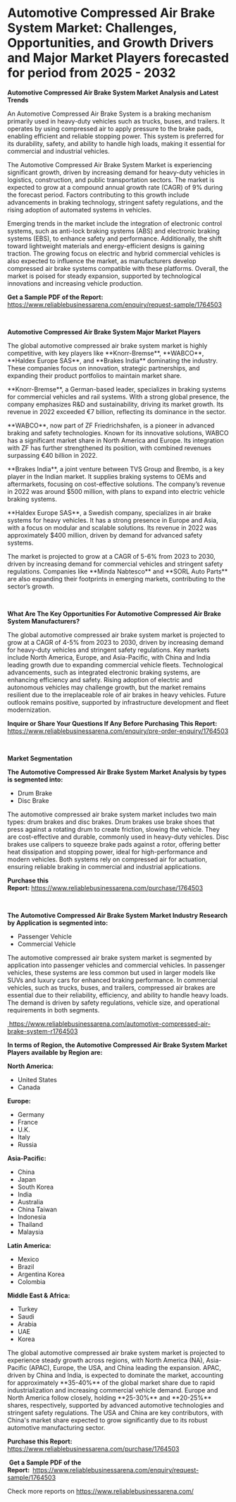 <p><h1>Automotive Compressed Air Brake System Market: Challenges, Opportunities, and Growth Drivers and Major Market Players forecasted for period from 2025 - 2032</h1></p><p><strong>Automotive Compressed Air Brake System Market Analysis and Latest Trends</strong></p>
<p><p>An Automotive Compressed Air Brake System is a braking mechanism primarily used in heavy-duty vehicles such as trucks, buses, and trailers. It operates by using compressed air to apply pressure to the brake pads, enabling efficient and reliable stopping power. This system is preferred for its durability, safety, and ability to handle high loads, making it essential for commercial and industrial vehicles.</p><p>The Automotive Compressed Air Brake System Market is experiencing significant growth, driven by increasing demand for heavy-duty vehicles in logistics, construction, and public transportation sectors. The market is expected to grow at a compound annual growth rate (CAGR) of 9% during the forecast period. Factors contributing to this growth include advancements in braking technology, stringent safety regulations, and the rising adoption of automated systems in vehicles.</p><p>Emerging trends in the market include the integration of electronic control systems, such as anti-lock braking systems (ABS) and electronic braking systems (EBS), to enhance safety and performance. Additionally, the shift toward lightweight materials and energy-efficient designs is gaining traction. The growing focus on electric and hybrid commercial vehicles is also expected to influence the market, as manufacturers develop compressed air brake systems compatible with these platforms. Overall, the market is poised for steady expansion, supported by technological innovations and increasing vehicle production.</p></p>
<p><strong>Get a Sample PDF of the Report:&nbsp;</strong> <a href="https://www.reliablebusinessarena.com/enquiry/request-sample/1764503?utm_campaign=1835&utm_medium=2&utm_source=Github&utm_content=ia&utm_term=23012025&utm_id=automotive-compressed-air-brake-system">https://www.reliablebusinessarena.com/enquiry/request-sample/1764503</a></p>
<p>&nbsp;</p>
<p><strong>Automotive Compressed Air Brake System Major Market Players</strong></p>
<p><p>The global automotive compressed air brake system market is highly competitive, with key players like **Knorr-Bremse**, **WABCO**, **Haldex Europe SAS**, and **Brakes India** dominating the industry. These companies focus on innovation, strategic partnerships, and expanding their product portfolios to maintain market share.</p><p>**Knorr-Bremse**, a German-based leader, specializes in braking systems for commercial vehicles and rail systems. With a strong global presence, the company emphasizes R&D and sustainability, driving its market growth. Its revenue in 2022 exceeded €7 billion, reflecting its dominance in the sector.</p><p>**WABCO**, now part of ZF Friedrichshafen, is a pioneer in advanced braking and safety technologies. Known for its innovative solutions, WABCO has a significant market share in North America and Europe. Its integration with ZF has further strengthened its position, with combined revenues surpassing €40 billion in 2022.</p><p>**Brakes India**, a joint venture between TVS Group and Brembo, is a key player in the Indian market. It supplies braking systems to OEMs and aftermarkets, focusing on cost-effective solutions. The company’s revenue in 2022 was around $500 million, with plans to expand into electric vehicle braking systems.</p><p>**Haldex Europe SAS**, a Swedish company, specializes in air brake systems for heavy vehicles. It has a strong presence in Europe and Asia, with a focus on modular and scalable solutions. Its revenue in 2022 was approximately $400 million, driven by demand for advanced safety systems.</p><p>The market is projected to grow at a CAGR of 5-6% from 2023 to 2030, driven by increasing demand for commercial vehicles and stringent safety regulations. Companies like **Minda Nabtesco** and **SORL Auto Parts** are also expanding their footprints in emerging markets, contributing to the sector’s growth.</p></p>
<p>&nbsp;</p>
<p><strong>What Are The Key Opportunities For Automotive Compressed Air Brake System Manufacturers?</strong></p>
<p><p>The global automotive compressed air brake system market is projected to grow at a CAGR of 4-5% from 2023 to 2030, driven by increasing demand for heavy-duty vehicles and stringent safety regulations. Key markets include North America, Europe, and Asia-Pacific, with China and India leading growth due to expanding commercial vehicle fleets. Technological advancements, such as integrated electronic braking systems, are enhancing efficiency and safety. Rising adoption of electric and autonomous vehicles may challenge growth, but the market remains resilient due to the irreplaceable role of air brakes in heavy vehicles. Future outlook remains positive, supported by infrastructure development and fleet modernization.</p></p>
<p><strong>Inquire or Share Your Questions If Any Before Purchasing This Report:</strong> <a href="https://www.reliablebusinessarena.com/enquiry/pre-order-enquiry/1764503?utm_campaign=1835&utm_medium=2&utm_source=Github&utm_content=ia&utm_term=23012025&utm_id=automotive-compressed-air-brake-system">https://www.reliablebusinessarena.com/enquiry/pre-order-enquiry/1764503</a></p>
<p>&nbsp;</p>
<p><strong>Market Segmentation</strong></p>
<p><strong>The Automotive Compressed Air Brake System Market Analysis by types is segmented into:</strong></p>
<p><ul><li>Drum Brake</li><li>Disc Brake</li></ul></p>
<p><p>The automotive compressed air brake system market includes two main types: drum brakes and disc brakes. Drum brakes use brake shoes that press against a rotating drum to create friction, slowing the vehicle. They are cost-effective and durable, commonly used in heavy-duty vehicles. Disc brakes use calipers to squeeze brake pads against a rotor, offering better heat dissipation and stopping power, ideal for high-performance and modern vehicles. Both systems rely on compressed air for actuation, ensuring reliable braking in commercial and industrial applications.</p></p>
<p><strong>Purchase this Report:&nbsp;</strong><a href="https://www.reliablebusinessarena.com/purchase/1764503?utm_campaign=1835&utm_medium=2&utm_source=Github&utm_content=ia&utm_term=23012025&utm_id=automotive-compressed-air-brake-system">https://www.reliablebusinessarena.com/purchase/1764503</a></p>
<p>&nbsp;</p>
<p><strong>The Automotive Compressed Air Brake System Market Industry Research by Application is segmented into:</strong></p>
<p><ul><li>Passenger Vehicle</li><li>Commercial Vehicle</li></ul></p>
<p><p>The automotive compressed air brake system market is segmented by application into passenger vehicles and commercial vehicles. In passenger vehicles, these systems are less common but used in larger models like SUVs and luxury cars for enhanced braking performance. In commercial vehicles, such as trucks, buses, and trailers, compressed air brakes are essential due to their reliability, efficiency, and ability to handle heavy loads. The demand is driven by safety regulations, vehicle size, and operational requirements in both segments.</p></p>
<p><a href="https://www.reliablebusinessarena.com/automotive-compressed-air-brake-system-r1764503?utm_campaign=1835&utm_medium=2&utm_source=Github&utm_content=ia&utm_term=23012025&utm_id=automotive-compressed-air-brake-system">&nbsp;https://www.reliablebusinessarena.com/automotive-compressed-air-brake-system-r1764503</a></p>
<p><strong>In terms of Region, the Automotive Compressed Air Brake System Market Players available by Region are:</strong></p>
<p>
    <p> <strong> North America: </strong>
        <ul>
            <li>United States</li>
            <li>Canada</li>
        </ul>
        </p> 
    <p> <strong> Europe: </strong>
        <ul>
            <li>Germany</li>
            <li>France</li>
            <li>U.K.</li>
            <li>Italy</li>
            <li>Russia</li>
        </ul>
        </p> 
    <p> <strong> Asia-Pacific: </strong>
        <ul>
            <li>China</li>
            <li>Japan</li>
            <li>South Korea</li>
            <li>India</li>
            <li>Australia</li>
            <li>China Taiwan</li>
            <li>Indonesia</li>
            <li>Thailand</li>
            <li>Malaysia</li>
        </ul>
        </p> 
    <p> <strong> Latin America: </strong>
        <ul>
            <li>Mexico</li>
            <li>Brazil</li>
            <li>Argentina Korea</li>
            <li>Colombia</li>
        </ul>
        </p> 
    <p> <strong> Middle East & Africa: </strong>
        <ul>
            <li>Turkey</li>
            <li>Saudi</li>
            <li>Arabia</li>
            <li>UAE</li>
            <li>Korea</li>
        </ul>
    </p>
    </p>
<p><p>The global automotive compressed air brake system market is projected to experience steady growth across regions, with North America (NA), Asia-Pacific (APAC), Europe, the USA, and China leading the expansion. APAC, driven by China and India, is expected to dominate the market, accounting for approximately **35-40%** of the global market share due to rapid industrialization and increasing commercial vehicle demand. Europe and North America follow closely, holding **25-30%** and **20-25%** shares, respectively, supported by advanced automotive technologies and stringent safety regulations. The USA and China are key contributors, with China's market share expected to grow significantly due to its robust automotive manufacturing sector.</p></p>
<p><strong>Purchase this Report: </strong><a href="https://www.reliablebusinessarena.com/purchase/1764503?utm_campaign=1835&utm_medium=2&utm_source=Github&utm_content=ia&utm_term=23012025&utm_id=automotive-compressed-air-brake-system">https://www.reliablebusinessarena.com/purchase/1764503</a></p>
<p>&nbsp;<strong>Get a Sample PDF of the Report:&nbsp;&nbsp;</strong><a href="https://www.reliablebusinessarena.com/enquiry/request-sample/1764503?utm_campaign=1835&utm_medium=2&utm_source=Github&utm_content=ia&utm_term=23012025&utm_id=automotive-compressed-air-brake-system">https://www.reliablebusinessarena.com/enquiry/request-sample/1764503</a></p>
<p><strong></strong></p>
<p>Check more reports on <a href="https://www.reliablebusinessarena.com/?utm_campaign=1835&utm_medium=2&utm_source=Github&utm_content=ia&utm_term=23012025&utm_id=automotive-compressed-air-brake-system">https://www.reliablebusinessarena.com/</a></p>